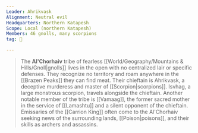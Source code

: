 ```yaml
---
Leader: Ahrikvask
Alignment: Neutral evil
Headquarters: Northern Katapesh
Scope: Local (northern Katapesh)
Members: 46 gnolls, many scorpions
tag: 👥

---
```


> The **Al'Chorhaiv** tribe of fearless [[World/Geography/Mountains & Hills/Gnoll|gnolls]] lives in the open with no centralized lair or specific defenses. They recognize no territory and roam anywhere in the [[Brazen Peaks]] they can find meat. Their chieftain is Ahrikvask, a deceptive murderess and master of [[Scorpion|scorpions]]. Isvhag, a large monstrous scorpion, travels alongside the chieftain. 
> Another notable member of the tribe is [[Vamaag]], the former sacred mother in the service of [[Lamashtu]] and a silent opponent of the chieftain. Emissaries of the [[Carrion King]] often come to the Al'Chorhaiv seeking news of the surrounding lands, [[Poison|poisons]], and their skills as archers and assassins.







